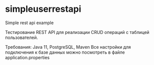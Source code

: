 # simpleuserrestapi
Simple rest api example


Тестирование REST API для реализации CRUD операций с таблицей пользователей.

Требования: Java 11, PostgreSQL, Maven
Все настройки для подключения к базе данных можно посмотреть в файле application.properties





